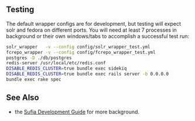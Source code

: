 ## Testing

The default wrapper configs are for development, but testing will expect solr and fedora on different ports.  You will need at least 7 processes in background or their own windows/tabs to accomplish a successful test run:
```bash
solr_wrapper   -v --config config/solr_wrapper_test.yml
fcrepo_wrapper -v --config config/fcrepo_wrapper_test.yml
postgres -D ./db/postgres
redis-server /usr/local/etc/redis.conf
DISABLE_REDIS_CLUSTER=true bundle exec sidekiq
DISABLE_REDIS_CLUSTER=true bundle exec rails server -b 0.0.0.0
bundle exec rake spec
```

## See Also

- the [Sufia Development Guide](https://github.com/projecthydra/sufia/wiki/Sufia-Development-Guide#start-servers-individually-for-development) for more background.